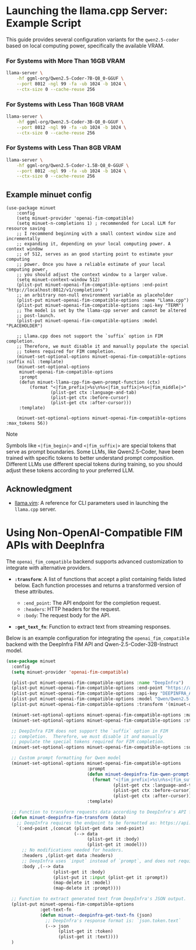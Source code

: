 # Launching the llama.cpp Server: Example Script

This guide provides several configuration variants for the `qwen2.5-coder` based
on local computing power, specifically the available VRAM.

### **For Systems with More Than 16GB VRAM**

```bash
llama-server \
    -hf ggml-org/Qwen2.5-Coder-7B-Q8_0-GGUF \
    --port 8012 -ngl 99 -fa -ub 1024 -b 1024 \
    --ctx-size 0 --cache-reuse 256
```

### **For Systems with Less Than 16GB VRAM**

```bash
llama-server \
    -hf ggml-org/Qwen2.5-Coder-3B-Q8_0-GGUF \
    --port 8012 -ngl 99 -fa -ub 1024 -b 1024 \
    --ctx-size 0 --cache-reuse 256
```

### **For Systems with Less Than 8GB VRAM**

```bash
llama-server \
    -hf ggml-org/Qwen2.5-Coder-1.5B-Q8_0-GGUF \
    --port 8012 -ngl 99 -fa -ub 1024 -b 1024 \
    --ctx-size 0 --cache-reuse 256
```

## Example minuet config

```elisp
(use-package minuet
    :config
    (setq minuet-provider 'openai-fim-compatible)
    (setq minuet-n-completions 1) ; recommended for Local LLM for resource saving
    ;; I recommend beginning with a small context window size and incrementally
    ;; expanding it, depending on your local computing power. A context window
    ;; of 512, serves as an good starting point to estimate your computing
    ;; power. Once you have a reliable estimate of your local computing power,
    ;; you should adjust the context window to a larger value.
    (setq minuet-context-window 512)
    (plist-put minuet-openai-fim-compatible-options :end-point "http://localhost:8012/v1/completions")
    ;; an arbitrary non-null environment variable as placeholder
    (plist-put minuet-openai-fim-compatible-options :name "Llama.cpp")
    (plist-put minuet-openai-fim-compatible-options :api-key "TERM")
    ;; The model is set by the llama-cpp server and cannot be altered
    ;; post-launch.
    (plist-put minuet-openai-fim-compatible-options :model "PLACEHOLDER")

    ;; Llama.cpp does not support the `suffix` option in FIM completion.
    ;; Therefore, we must disable it and manually populate the special
    ;; tokens required for FIM completion.
    (minuet-set-optional-options minuet-openai-fim-compatible-options :suffix nil :template)
    (minuet-set-optional-options
     minuet-openai-fim-compatible-options
     :prompt
     (defun minuet-llama-cpp-fim-qwen-prompt-function (ctx)
         (format "<|fim_prefix|>%s\n%s<|fim_suffix|>%s<|fim_middle|>"
                 (plist-get ctx :language-and-tab)
                 (plist-get ctx :before-cursor)
                 (plist-get ctx :after-cursor)))
     :template)

    (minuet-set-optional-options minuet-openai-fim-compatible-options :max_tokens 56))
```

> [!NOTE]
> Symbols like `<|fim_begin|>` and `<|fim_suffix|>` are special tokens
> that serve as prompt boundaries. Some LLMs, like Qwen2.5-Coder, have
> been trained with specific tokens to better understand prompt
> composition.  Different LLMs use different special tokens during
> training, so you should adjust these tokens according to your
> preferred LLM.

## **Acknowledgment**

- [llama.vim](https://github.com/ggml-org/llama.vim): A reference for CLI
  parameters used in launching the `llama.cpp` server.

# Using Non-OpenAI-Compatible FIM APIs with DeepInfra

The `openai_fim_compatible` backend supports advanced customization to integrate
with alternative providers.

- **`:transform`**: A list of functions that accept a plist containing fields
  listed below. Each function processes and returns a transformed version of
  these attributes.

  - `:end_point`: The API endpoint for the completion request.
  - `:headers`: HTTP headers for the request.
  - `:body`: The request body for the API.

- **`:get_text_fn`**: Function to extract text from streaming responses.

Below is an example configuration for integrating the `openai_fim_compatible`
backend with the DeepInfra FIM API and Qwen-2.5-Coder-32B-Instruct model.

```lisp
(use-package minuet
  :config
  (setq minuet-provider 'openai-fim-compatible)

  (plist-put minuet-openai-fim-compatible-options :name "DeepInfra")
  (plist-put minuet-openai-fim-compatible-options :end-point "https://api.deepinfra.com/v1/inference/")
  (plist-put minuet-openai-fim-compatible-options :api-key "DEEPINFRA_API_KEY")
  (plist-put minuet-openai-fim-compatible-options :model "Qwen/Qwen2.5-Coder-32B-Instruct")
  (plist-put minuet-openai-fim-compatible-options :transform '(minuet-deepinfra-fim-transform))

  (minuet-set-optional-options minuet-openai-fim-compatible-options :max_tokens 56)
  (minuet-set-optional-options minuet-openai-fim-compatible-options :stop ["\n\n" "<|endoftext|>"])

  ;; DeepInfra FIM does not support the `suffix` option in FIM
  ;; completion.  Therefore, we must disable it and manually
  ;; populate the special tokens required for FIM completion.
  (minuet-set-optional-options minuet-openai-fim-compatible-options :suffix nil :template)

  ;; Custom prompt formatting for Qwen model
  (minuet-set-optional-options minuet-openai-fim-compatible-options
                               :prompt
                               (defun minuet-deepinfra-fim-qwen-prompt-function (ctx)
                                 (format "<|fim_prefix|>%s\n%s<|fim_suffix|>%s<|fim_middle|>"
                                         (plist-get ctx :language-and-tab)
                                         (plist-get ctx :before-cursor)
                                         (plist-get ctx :after-cursor)))
                               :template)

  ;; Function to transform requests data according to DeepInfra's API format.
  (defun minuet-deepinfra-fim-transform (data)
    ;; DeepInfra requires the endpoint to be formatted as: https://api.deepinfra.com/v1/inference/$MODEL_NAME
    `(:end-point ,(concat (plist-get data :end-point)
                          (--> data
                               (plist-get it :body)
                               (plist-get it :model)))
      ;; No modifications needed for headers.
      :headers ,(plist-get data :headers)
      ;; DeepInfra uses `input` instead of `prompt`, and does not require :model in the request body.
      :body ,(--> data
                  (plist-get it :body)
                  (plist-put it :input (plist-get it :prompt))
                  (map-delete it :model)
                  (map-delete it :prompt))))

  ;; Function to extract generated text from DeepInfra's JSON output.
  (plist-put minuet-openai-fim-compatible-options
             :get-text-fn
             (defun minuet--deepinfra-get-text-fn (json)
               ;; DeepInfra's response format is: `json.token.text`
               (--> json
                    (plist-get it :token)
                    (plist-get it :text))))
  )
```
